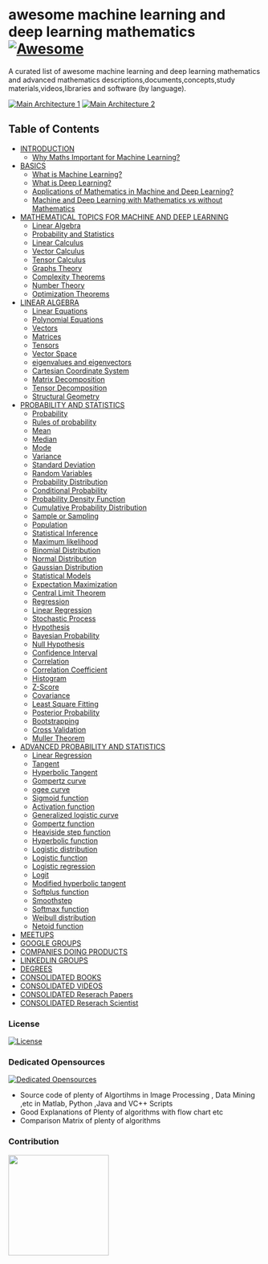 # awesome machine learning and deep learning mathematics [![Awesome](https://cdn.rawgit.com/sindresorhus/awesome/d7305f38d29fed78fa85652e3a63e154dd8e8829/media/badge.svg)](https://github.com/sindresorhus/awesome)

A curated list of awesome machine learning and deep learning mathematics and advanced mathematics descriptions,documents,concepts,study materials,videos,libraries and software (by language).

[![Main Architecture 1](https://image.slidesharecdn.com/machinelearningwithapachemahout-120216160514-phpapp02/95/machine-learning-with-apache-mahout-15-728.jpg?cb=1329409119)](https://ocw.mit.edu/courses/mathematics/18-657-mathematics-of-machine-learning-fall-2015/)
[![Main Architecture 2](https://whatsthebigdata.files.wordpress.com/2017/03/machinelearning_mathtopics.png?w=640)](https://ocw.mit.edu/courses/mathematics/18-657-mathematics-of-machine-learning-fall-2015/)                        

## Table of Contents

<!-- MarkdownTOC depth=4 -->

- [INTRODUCTION](#introduction)
    - [Why Maths Important for Machine Learning?](#introduction-why-maths)
- [BASICS](#basics)
    - [What is Machine Learning?](#basics-what-machinelearning)
    - [What is Deep Learning?](#basics-what-deeplearning)
    - [Applications of Mathematics in Machine and Deep Learning?](#basics-what-topological-quantum-computing)
    - [Machine and Deep Learning with Mathematics vs without Mathematics](#basics-mathematics-nonmathematics-vs) 
- [MATHEMATICAL TOPICS FOR MACHINE AND DEEP LEARNING](#mathematicaltopics)
    - [Linear Algebra](#mathematicaltopics-linear-algebra)
    - [Probability and Statistics](#mathematicaltopics-probability-statistics)
    - [Linear Calculus](#mathematicaltopics-linear-calculus)
    - [Vector Calculus](#mathematicaltopics-vector-calculus)
    - [Tensor Calculus](#mathematicaltopics-tensor-calculus)
    - [Graphs Theory](#mathematicaltopics-graphs-theory)
    - [Complexity Theorems](#mathematicaltopics-complexity-theorems)
    - [Number Theory](#mathematicaltopics-number-theory)
    - [Optimization Theorems](#mathematicaltopics-optimizationtheorems)
- [LINEAR ALGEBRA](#mathematicallinearalgebra)
    - [Linear Equations](#mathematicallinearalgebra-linearequations)
    - [Polynomial Equations](#mathematicallinearalgebra-polynomialequations)
    - [Vectors](#mathematicallinearalgebra-vectors)             
    - [Matrices](#mathematicallinearalgebra-matrices)
    - [Tensors](#mathematicallinearalgebra-tensors)
    - [Vector Space](#mathematicallinearalgebra-vectorspace)
    - [eigenvalues and eigenvectors](#mathematicallinearalgebra-eigen)
    - [Cartesian Coordinate System](#mathematicallinearalgebra-cartesian)
    - [Matrix Decomposition](#mathematicallinearalgebra-matrixdecomposition)
    - [Tensor Decomposition](#mathematicallinearalgebra-tensordecomposition)
    - [Structural Geometry](#mathematicallinearalgebra-structural-geometry)
- [PROBABILITY AND STATISTICS](#mathematicalprobabilitystatistics)
    - [Probability](#mathematicalprobabilitystatistics-probability)
    - [Rules of probability](#mathematicalprobabilitystatistics-rulesprobability)
    - [Mean](#mathematicalprobabilitystatistics-mean)
    - [Median](#mathematicalprobabilitystatistics-median)
    - [Mode](#mathematicalprobabilitystatistics-mode)                 
    - [Variance](#mathematicalprobabilitystatistics-variance)
    - [Standard Deviation](#mathematicalprobabilitystatistics-standarddeviation)
    - [Random Variables](#mathematicalprobabilitystatistics-randomvariables)
    - [Probability Distribution](#mathematicalprobabilitystatistics-probabilitydistribution)
    - [Conditional Probability](#mathematicalprobabilitystatistics-conditionalprobability)
    - [Probability Density Function](#mathematicalprobabilitystatistics-probabilitydensityfunction)
    - [Cumulative Probability Distribution](#mathematicalprobabilitystatistics-cumulativeprobabilitydistribution)
    - [Sample or Sampling](#mathematicalprobabilitystatistics-sampling)
    - [Population](#mathematicalprobabilitystatistics-population)
    - [Statistical Inference](#mathematicalprobabilitystatistics-statisticalinference)
    - [Maximum likelihood](#mathematicalprobabilitystatistics-maximumlikelihood)
    - [Binomial Distribution](#mathematicalprobabilitystatistics-binomial)
    - [Normal Distribution](#mathematicalprobabilitystatistics-normal)
    - [Gaussian Distribution](#mathematicalprobabilitystatistics-gaussian)
    - [Statistical Models](#mathematicalprobabilitystatistics-statisticalmodels)
    - [Expectation Maximization](#mathematicalprobabilitystatistics-expectationmaximization)
    - [Central Limit Theorem](#mathematicalprobabilitystatistics-centrallimittheorem)
    - [Regression](#mathematicalprobabilitystatistics-regression)
    - [Linear Regression](#mathematicalprobabilitystatistics-linearregression)
    - [Stochastic Process](#mathematicalprobabilitystatistics-stochasticprocess)
    - [Hypothesis](#mathematicalprobabilitystatistics-hypothesis)
    - [Bayesian Probability](#mathematicalprobabilitystatistics-bayesian)
    - [Null Hypothesis](#mathematicalprobabilitystatistics-nullhypothesis)
    - [Confidence Interval](#mathematicalprobabilitystatistics-confidenceinterval)
    - [Correlation](#mathematicalprobabilitystatistics-correlation)
    - [Correlation Coefficient](#mathematicalprobabilitystatistics-correlationcoefficient)
    - [Histogram](#mathematicalprobabilitystatistics-histogram)
    - [Z-Score](#mathematicalprobabilitystatistics-zscore)
    - [Covariance](#mathematicalprobabilitystatistics-covariance)
    - [Least Square Fitting](#mathematicalprobabilitystatistics-leastsquarefitting)
    - [Posterior Probability](#mathematicalprobabilitystatistics-posteriorprobability)
    - [Bootstrapping](#mathematicalprobabilitystatistics-bootstrapping)
    - [Cross Validation](#mathematicalprobabilitystatistics-crossvalidation)
    - [Muller Theorem](#mathematicalprobabilitystatistics-mullertheorem)
- [ADVANCED PROBABILITY AND STATISTICS](#mathematicaladvancedprobabilitystatistics)
    - [Linear Regression](#mathematicaladvancedprobabilitystatistics-linearregression)
    - [Tangent](#mathematicaladvancedprobabilitystatistics-tangent)
    - [Hyperbolic Tangent](#mathematicaladvancedprobabilitystatistics-hyperbolictangent)
    - [Gompertz curve](#mathematicaladvancedprobabilitystatistics-gompertzcurve)
    - [ogee curve](#mathematicaladvancedprobabilitystatistics-ogeecurve)
    - [Sigmoid function](#mathematicaladvancedprobabilitystatistics-sigmoidfunction)
    - [Activation function](#mathematicaladvancedprobabilitystatistics-activationfunction)
    - [Generalized logistic curve](#mathematicaladvancedprobabilitystatistics-generalizedlogisticcurve)
    - [Gompertz function](#mathematicaladvancedprobabilitystatistics-gompertzfunction)
    - [Heaviside step function](#mathematicaladvancedprobabilitystatistics-heavisdestepfunction)
    - [Hyperbolic function](#mathematicaladvancedprobabilitystatistics-hyperbolicfunction)                 
    - [Logistic distribution](#mathematicaladvancedprobabilitystatistics-logisticdistribution)
    - [Logistic function](#mathematicaladvancedprobabilitystatistics-logisticfunction)
    - [Logistic regression](#mathematicaladvancedprobabilitystatistics-logisticregression)
    - [Logit](#mathematicaladvancedprobabilitystatistics-logit)
    - [Modified hyperbolic tangent](#mathematicaladvancedprobabilitystatistics-modifiedhyperbolictangent)
    - [Softplus function](#mathematicaladvancedprobabilitystatistics-softplusfunction)
    - [Smoothstep](#mathematicaladvancedprobabilitystatistics-smoothstep)
    - [Softmax function](#mathematicaladvancedprobabilitystatistics-softmaxfunction)
    - [Weibull distribution](#mathematicaladvancedprobabilitystatistics-weibulldistribution)
    - [Netoid function](#mathematicaladvancedprobabilitystatistics-netoidfunction)
- [MEETUPS](#mathematicalmeetups)
- [GOOGLE GROUPS](#mathematicalgroups)
- [COMPANIES DOING PRODUCTS](#mathematicalcompanies)
- [LINKEDLIN GROUPS](#mathematicallinkedlin)
- [DEGREES](#mathematicaldegrees)
- [CONSOLIDATED BOOKS](#mathematicalconsolidatedbooks)
- [CONSOLIDATED VIDEOS](#mathematicalconsolidatedvideos)
- [CONSOLIDATED Reserach Papers](#mathematicalconsolidatedresearchpapers)
- [CONSOLIDATED Reserach Scientist](#mathematicalconsolidatedresearchscientist)
                                                                   

<!-- /MarkdownTOC -->

### License

[![License](http://mirrors.creativecommons.org/presskit/buttons/88x31/svg/cc-zero.svg)](https://github.com/krishnakumarsekar/awesome-quantum-machine-learning/blob/master/LICENCE)

### Dedicated Opensources

[![Dedicated Opensources](http://livingintown.com/wp-content/uploads/sites/1112/2015/03/coming-soon-small.jpg)]()
                                                                  
* Source code of plenty of Algortihms in Image Processing , Data Mining ,etc in Matlab, Python ,Java and VC++ Scripts
* Good Explanations of Plenty of algorithms with flow chart etc
* Comparison Matrix of plenty of algorithms

### Contribution

<a href="https://github.com/krishnakumarsekar/awesome-quantum-machine-learning/blob/master/contribution.md"><img src="http://comps.canstockphoto.com/can-stock-photo_csp23653568.jpg" align="left" height="200" width="200"></a>
